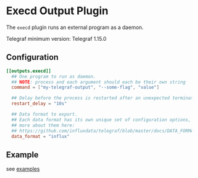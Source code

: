 # Execd Output Plugin

The `execd` plugin runs an external program as a daemon.

Telegraf minimum version: Telegraf 1.15.0

## Configuration

```toml
[[outputs.execd]]
  ## One program to run as daemon.
  ## NOTE: process and each argument should each be their own string
  command = ["my-telegraf-output", "--some-flag", "value"]

  ## Delay before the process is restarted after an unexpected termination
  restart_delay = "10s"

  ## Data format to export.
  ## Each data format has its own unique set of configuration options, read
  ## more about them here:
  ## https://github.com/influxdata/telegraf/blob/master/docs/DATA_FORMATS_OUTPUT.md
  data_format = "influx"
```

## Example

see [examples][]

[examples]: https://github.com/influxdata/telegraf/blob/master/plugins/outputs/execd/examples/
